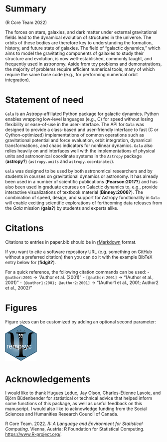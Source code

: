 # Summary

(R Core Team 2022)

The forces on stars, galaxies, and dark matter under external
gravitational fields lead to the dynamical evolution of structures in
the universe. The orbits of these bodies are therefore key to
understanding the formation, history, and future state of galaxies. The
field of “galactic dynamics,” which aims to model the gravitating
components of galaxies to study their structure and evolution, is now
well-established, commonly taught, and frequently used in astronomy.
Aside from toy problems and demonstrations, the majority of problems
require efficient numerical tools, many of which require the same base
code (e.g., for performing numerical orbit integration).

# Statement of need

`Gala` is an Astropy-affiliated Python package for galactic dynamics.
Python enables wrapping low-level languages (e.g., C) for speed without
losing flexibility or ease-of-use in the user-interface. The API for
`Gala` was designed to provide a class-based and user-friendly interface
to fast (C or Cython-optimized) implementations of common operations
such as gravitational potential and force evaluation, orbit integration,
dynamical transformations, and chaos indicators for nonlinear dynamics.
`Gala` also relies heavily on and interfaces well with the
implementations of physical units and astronomical coordinate systems in
the `Astropy` package (**astropy?**) (`astropy.units` and
`astropy.coordinates`).

`Gala` was designed to be used by both astronomical researchers and by
students in courses on gravitational dynamics or astronomy. It has
already been used in a number of scientific publications
(**Pearson:2017?**) and has also been used in graduate courses on
Galactic dynamics to, e.g., provide interactive visualizations of
textbook material (**Binney:2008?**). The combination of speed, design,
and support for Astropy functionality in `Gala` will enable exciting
scientific explorations of forthcoming data releases from the *Gaia*
mission (**gaia?**) by students and experts alike.

# Citations

Citations to entries in paper.bib should be in
[rMarkdown](http://rmarkdown.rstudio.com/authoring_bibliographies_and_citations.html)
format.

If you want to cite a software repository URL (e.g. something on GitHub
without a preferred citation) then you can do it with the example BibTeX
entry below for (**fidgit?**).

For a quick reference, the following citation commands can be used: -
`@author:2001` -&gt; “Author et al. (2001)” - `[@author:2001]` -&gt;
“(Author et al., 2001)” - `[@author1:2001; @author2:2001]` -&gt;
“(Author1 et al., 2001; Author2 et al., 2002)”

# Figures

Figure sizes can be customized by adding an optional second parameter:
<img src="figure.png" style="width:20.0%"
alt="Caption for example figure." />

# Acknowledgements

I would like to thank Hugues Leduc, Jay Olson, Charles-Étienne Lavoie,
and Björn Büdenbender for statistical or technical advice that helped
inform some functions of this package, as well as useful feedback on
this manuscript. I would also like to acknowledge funding from the
Social Sciences and Humanities Research Council of Canada.

R Core Team. 2022. *R: A Language and Environment for Statistical
Computing*. Vienna, Austria: R Foundation for Statistical Computing.
<https://www.R-project.org/>.
